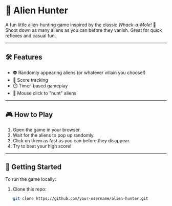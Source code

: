 # 👾 Alien Hunter

A fun little alien-hunting game inspired by the classic *Whack-a-Mole*! 🚀  
Shoot down as many aliens as you can before they vanish. Great for quick reflexes and casual fun.

---

## 🛠️ Features

- 👽 Randomly appearing aliens (or whatever villain you choose!)
- 🧠 Score tracking
- ⏱️ Timer-based gameplay
- 🎯 Mouse click to "hunt" aliens

---

## 🎮 How to Play

1. Open the game in your browser.
2. Wait for the aliens to pop up randomly.
3. Click on them as fast as you can before they disappear.
4. Try to beat your high score!

---
## 🚀 Getting Started

To run the game locally:

1. Clone this repo:
   ```bash
   git clone https://github.com/your-username/alien-hunter.git
